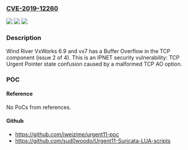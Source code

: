 ### [CVE-2019-12260](https://cve.mitre.org/cgi-bin/cvename.cgi?name=CVE-2019-12260)
![](https://img.shields.io/static/v1?label=Product&message=n%2Fa&color=blue)
![](https://img.shields.io/static/v1?label=Version&message=n%2Fa&color=blue)
![](https://img.shields.io/static/v1?label=Vulnerability&message=n%2Fa&color=brighgreen)

### Description

Wind River VxWorks 6.9 and vx7 has a Buffer Overflow in the TCP component (issue 2 of 4). This is an IPNET security vulnerability: TCP Urgent Pointer state confusion caused by a malformed TCP AO option.

### POC

#### Reference
No PoCs from references.

#### Github
- https://github.com/iweizime/urgent11-poc
- https://github.com/sud0woodo/Urgent11-Suricata-LUA-scripts

